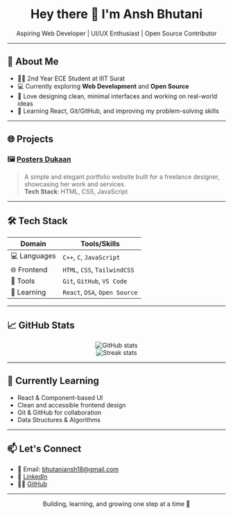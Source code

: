 <h1 align="center">Hey there 👋 I'm Ansh Bhutani</h1>
<p align="center">
  Aspiring Web Developer | UI/UX Enthusiast | Open Source Contributor
</p>

---

## 🚀 About Me

- 🧑‍🎓 2nd Year ECE Student at IIIT Surat  
- 💻 Currently exploring **Web Development** and **Open Source**  
- 🎨 Love designing clean, minimal interfaces and working on real-world ideas  
- 🌱 Learning React, Git/GitHub, and improving my problem-solving skills  

---

## 🌐 Projects

### 🖼️ [Posters Dukaan](https://itz-ab07.github.io/poster-dukaan)
> A simple and elegant portfolio website built for a freelance designer, showcasing her work and services.  
**Tech Stack**: HTML, CSS, JavaScript

---

## 🛠️ Tech Stack

| Domain       | Tools/Skills                      |
|--------------|----------------------------------|
| 💻 Languages | `C++`, `C`, `JavaScript`         |
| 🌐 Frontend  | `HTML`, `CSS`, `TailwindCSS`     |
| 🔧 Tools     | `Git`, `GitHub`, `VS Code` |
| 🧠 Learning  | `React`, `DSA`, `Open Source`     |

---

## 📈 GitHub Stats

<p align="center">
  <img src="https://github-readme-stats.vercel.app/api?username=itz-ab07&show_icons=true&theme=react&hide_rank=true" alt="GitHub stats" />
  <br />
  <img src="https://github-readme-streak-stats.herokuapp.com/?user=itz-ab07&theme=react" alt="Streak stats" />
</p>

---

## 🌱 Currently Learning

- React & Component-based UI  
- Clean and accessible frontend design  
- Git & GitHub for collaboration  
- Data Structures & Algorithms

---

## 📫 Let's Connect

- 📧 Email: bhutaniansh18@gmail.com  
- 💼 [LinkedIn](https://www.linkedin.com/in/ansh-bhutani-245580333)  
- 🧑‍💻 [GitHub](https://github.com/itz-ab07)

---

<p align="center">Building, learning, and growing one step at a time 🚀</p>

